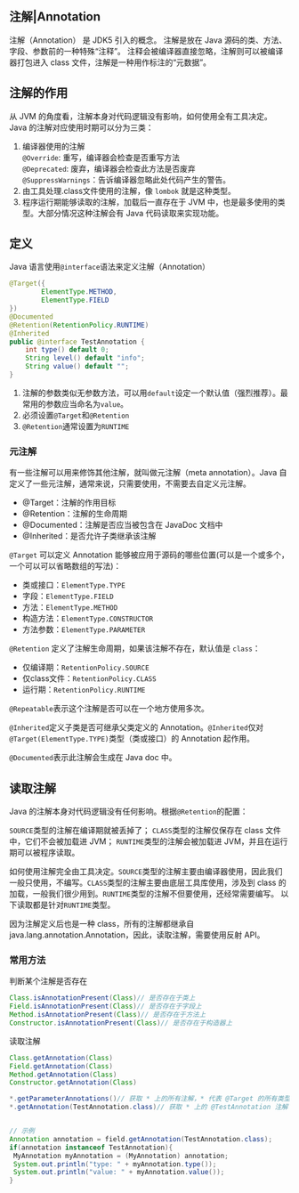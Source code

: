 ## 注解|Annotation

注解（Annotation） 是 JDK5 引入的概念。
注解是放在 Java 源码的类、方法、字段、参数前的一种特殊“注释”。
注释会被编译器直接忽略，注解则可以被编译器打包进入 class 文件，注解是一种用作标注的“元数据”。

## 注解的作用
从 JVM 的角度看，注解本身对代码逻辑没有影响，如何使用全有工具决定。
Java 的注解对应使用时期可以分为三类：
1. 编译器使用的注解  
    `@Override`: 重写，编译器会检查是否重写方法  
    `@Deprecated`: 废弃，编译器会检查此方法是否废弃  
    `@SuppressWarnings`：告诉编译器忽略此处代码产生的警告。
2. 由工具处理.class文件使用的注解，像 `lombok` 就是这种类型。
3. 程序运行期能够读取的注解，加载后一直存在于 JVM 中，也是最多使用的类型。大部分情况这种注解会有 Java 代码读取来实现功能。

## 定义
Java 语言使用`@interface`语法来定义注解（Annotation）

```Java
@Target({
        ElementType.METHOD,
        ElementType.FIELD
})
@Documented
@Retention(RetentionPolicy.RUNTIME)
@Inherited
public @interface TestAnnotation {
    int type() default 0;
    String level() default "info";
    String value() default "";
}
```

1. 注解的参数类似无参数方法，可以用`default`设定一个默认值（强烈推荐）。最常用的参数应当命名为`value`。
2. 必须设置`@Target`和`@Retention`  
3. `@Retention`通常设置为`RUNTIME`  

### 元注解
有一些注解可以用来修饰其他注解，就叫做元注解（meta annotation）。Java 自定义了一些元注解，通常来说，只需要使用，不需要去自定义元注解。

- @Target：注解的作用目标
- @Retention：注解的生命周期
- @Documented：注解是否应当被包含在 JavaDoc 文档中
- @Inherited：是否允许子类继承该注解

`@Target` 可以定义 Annotation 能够被应用于源码的哪些位置(可以是一个或多个，一个可以可以省略数组的写法)：
- 类或接口：`ElementType.TYPE`
- 字段：`ElementType.FIELD`
- 方法：`ElementType.METHOD`
- 构造方法：`ElementType.CONSTRUCTOR`
- 方法参数：`ElementType.PARAMETER`

`@Retention` 定义了注解生命周期，如果该注解不存在，默认值是 `class`：
- 仅编译期：`RetentionPolicy.SOURCE`
- 仅class文件：`RetentionPolicy.CLASS`
- 运行期：`RetentionPolicy.RUNTIME`

`@Repeatable`表示这个注解是否可以在一个地方使用多次。  

`@Inherited`定义子类是否可继承父类定义的 Annotation。`@Inherited`仅对`@Target(ElementType.TYPE)`类型（类或接口）的 Annotation 起作用。

`@Documented`表示此注解会生成在 Java doc 中。

## 读取注解

Java 的注解本身对代码逻辑没有任何影响。根据`@Retention`的配置：

`SOURCE`类型的注解在编译期就被丢掉了；
`CLASS`类型的注解仅保存在 class 文件中，它们不会被加载进 JVM；
`RUNTIME`类型的注解会被加载进 JVM，并且在运行期可以被程序读取。  

如何使用注解完全由工具决定。`SOURCE`类型的注解主要由编译器使用，因此我们一般只使用，不编写。`CLASS`类型的注解主要由底层工具库使用，涉及到 class 的加载，一般我们很少用到。`RUNTIME`类型的注解不但要使用，还经常需要编写。
以下读取都是针对`RUNTIME`类型。

因为注解定义后也是一种 class，所有的注解都继承自java.lang.annotation.Annotation，因此，读取注解，需要使用反射 API。

### 常用方法
判断某个注解是否存在
```Java
Class.isAnnotationPresent(Class)// 是否存在于类上
Field.isAnnotationPresent(Class)// 是否存在于字段上
Method.isAnnotationPresent(Class)// 是否存在于方法上
Constructor.isAnnotationPresent(Class)// 是否存在于构造器上
```
读取注解

```Java
Class.getAnnotation(Class)
Field.getAnnotation(Class)
Method.getAnnotation(Class)
Constructor.getAnnotation(Class)
```


```Java
*.getParameterAnnotations()// 获取 * 上的所有注解，* 代表 @Target 的所有类型,返回值是数组
*.getAnnotation(TestAnnotation.class)// 获取 * 上的 @TestAnnotation 注解


// 示例
Annotation annotation = field.getAnnotation(TestAnnotation.class);
if(annotation instanceof TestAnnotation){
 MyAnnotation myAnnotation = (MyAnnotation) annotation;
 System.out.println("type: " + myAnnotation.type());
 System.out.println("value: " + myAnnotation.value());
}
```
